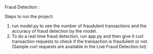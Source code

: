 Fraud Detection :

Steps to run the project: 

1) run model.py to see the number of fraudulent transactions and the accuracy of fraud detection by the model.
2) To do a real time fraud detection, run app.py and then give it curl transaction requests to check if the transaction is fraudulent or not.(Sample curl requests are available in the Live Fraud Detection.txt)
